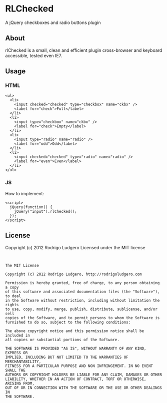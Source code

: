 RLChecked
=========

A jQuery checkboxes and radio buttons plugin

<h2>About</h2>
<p>rlChecked is a small, clean and efficient plugin cross-browser and keyboard accessible, tested even IE7.</p>

<h2>Usage</h2>

<h3>HTML</h3>

    <ul>
      <li>
        <input checked="checked" type="checkbox" name="ckbx" />
        <label for="check">Full</label>
      </li>
      <li>
        <input type="checkbox" name="ckbx" />
        <label for="check">Empty</label>
      </li>
      <li>
        <input type="radio" name="radio" />
        <label for="odd">Odd</label>
      </li>
      <li>
        <input checked="checked" type="radio" name="radio" />
        <label for="even">Even</label>
      </li>
    </ul>


<h3>JS</h3>




<p>How to implement:</p>
    
    <script>
      jQuery(function() {
        jQuery("input").rlChecked();
      });
    </script>
    

<h2>License</h2>
<p>Copyright (c) 2012 Rodrigo Ludgero Licensed under the MIT license</p>

<pre>
<code>

The MIT License

Copyright (c) 2012 Rodrigo Ludgero, http://rodrigoludgero.com

Permission is hereby granted, free of charge, to any person obtaining a copy
of this software and associated documentation files (the "Software"), to deal
in the Software without restriction, including without limitation the rights
to use, copy, modify, merge, publish, distribute, sublicense, and/or sell
copies of the Software, and to permit persons to whom the Software is
furnished to do so, subject to the following conditions:

The above copyright notice and this permission notice shall be included in
all copies or substantial portions of the Software.

THE SOFTWARE IS PROVIDED "AS IS", WITHOUT WARRANTY OF ANY KIND, EXPRESS OR
IMPLIED, INCLUDING BUT NOT LIMITED TO THE WARRANTIES OF MERCHANTABILITY,
FITNESS FOR A PARTICULAR PURPOSE AND NON INFRINGEMENT. IN NO EVENT SHALL THE
AUTHORS OR COPYRIGHT HOLDERS BE LIABLE FOR ANY CLAIM, DAMAGES OR OTHER
LIABILITY, WHETHER IN AN ACTION OF CONTRACT, TORT OR OTHERWISE, ARISING FROM,
OUT OF OR IN CONNECTION WITH THE SOFTWARE OR THE USE OR OTHER DEALINGS IN
THE SOFTWARE.

</code>
</pre>
